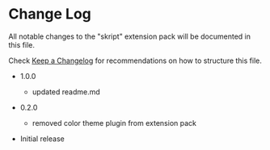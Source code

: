 # Change Log

All notable changes to the "skript" extension pack will be documented in this file.

Check [Keep a Changelog](http://keepachangelog.com/) for recommendations on how to structure this file.


- 1.0.0

  - updated readme.md
- 0.2.0

  - removed color theme plugin from extension pack
- Initial release
